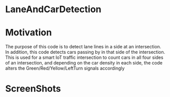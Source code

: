 # LaneAndCarDetection

# Motivation
The purpose of this code is to detect lane lines in a side at an intersection. In addition, this code detects cars passing by in that side of the intersection. This is used for a smart IoT traffic intersection to count cars in all four sides of an intersection, and depending on the car density in each side, the code alters the Green/Red/Yellow/LeftTurn signals accordingly

# ScreenShots

